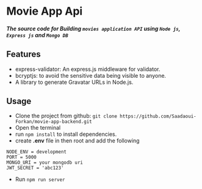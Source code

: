 # Movie App Api
##### The source code for Building `movies application API` using `Node js`, `Express js` and `Mongo DB`

## Features
* express-validator: An express.js middleware for validator.
* bcryptjs: to avoid the sensitive data being visible to anyone.
* A library to generate Gravatar URLs in Node.js.

## Usage
* Clone the project from github: `git clone https://github.com/Saadaoui-Forkan/movie-app-backend.git`
* Open the terminal
* run `npm install` to install dependencies.
* create __.env__ file in then root and add the following
```
NODE_ENV = development
PORT = 5000
MONGO_URI = your mongodb uri
JWT_SECRET = 'abc123'
```
* Run `npm run server`